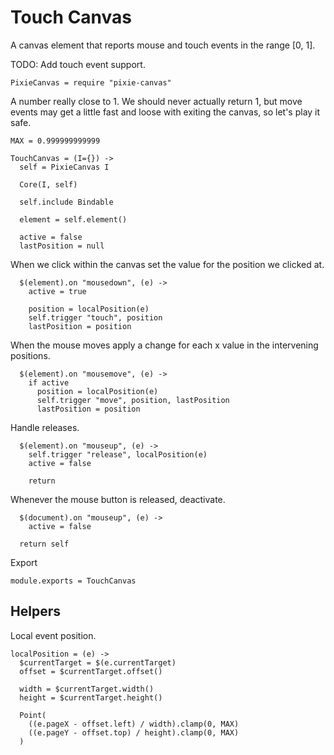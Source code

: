 Touch Canvas
============

A canvas element that reports mouse and touch events in the range [0, 1].

TODO: Add touch event support.

    PixieCanvas = require "pixie-canvas"

A number really close to 1. We should never actually return 1, but move events
may get a little fast and loose with exiting the canvas, so let's play it safe.

    MAX = 0.999999999999

    TouchCanvas = (I={}) ->
      self = PixieCanvas I

      Core(I, self)

      self.include Bindable

      element = self.element()

      active = false
      lastPosition = null

When we click within the canvas set the value for the position we clicked at.

      $(element).on "mousedown", (e) ->
        active = true

        position = localPosition(e)
        self.trigger "touch", position
        lastPosition = position

When the mouse moves apply a change for each x value in the intervening positions.

      $(element).on "mousemove", (e) ->
        if active
          position = localPosition(e)
          self.trigger "move", position, lastPosition
          lastPosition = position

Handle releases.

      $(element).on "mouseup", (e) ->
        self.trigger "release", localPosition(e)
        active = false

        return

Whenever the mouse button is released, deactivate.

      $(document).on "mouseup", (e) ->
        active = false

      return self

Export

    module.exports = TouchCanvas

Helpers
-------

Local event position.

    localPosition = (e) ->
      $currentTarget = $(e.currentTarget)
      offset = $currentTarget.offset()

      width = $currentTarget.width()
      height = $currentTarget.height()

      Point(
        ((e.pageX - offset.left) / width).clamp(0, MAX)
        ((e.pageY - offset.top) / height).clamp(0, MAX)
      )
